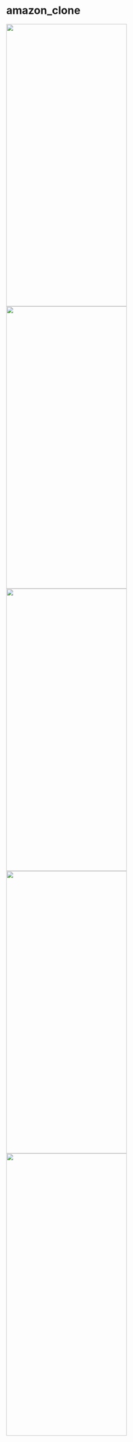 # amazon_clone

<img src="https://github.com/banku27/Amazon_Clone-Firebase-/assets/55456058/93cafcbf-e1e5-4a6b-a6bf-51756093c413" width="320" height="750">


<img src="https://github.com/banku27/Amazon_Clone-Firebase-/assets/55456058/69ae9758-2ebc-4f79-bad6-e3d0efe6591b" width="320" height="750">


<img src="https://github.com/banku27/Amazon_Clone-Firebase-/assets/55456058/86e91ebf-2c9c-4adb-b9b1-c5573cba528f" width="320" height="750">


<img src="https://github.com/banku27/Amazon_Clone-Firebase-/assets/55456058/2e493d87-bd5d-4808-a54d-b431518e767b" width="320" height="750">


<img src="https://github.com/banku27/Amazon_Clone-Firebase-/assets/55456058/c07884f8-de74-4c87-a11b-87e97b66cf18)" width="320" height="750">
